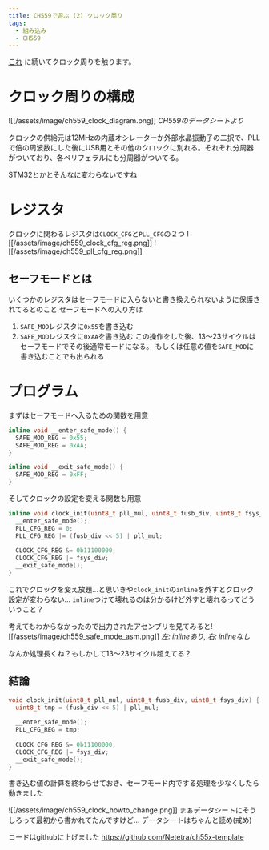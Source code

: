 ```yaml
---
title: CH559で遊ぶ (2) クロック周り
tags:
  - 組み込み
  - CH559
---
```

[これ](./ch559-led-blink) に続いてクロック周りを触ります。

# クロック周りの構成
![[/assets/image/ch559_clock_diagram.png]]
_CH559のデータシートより_

クロックの供給元は12MHzの内蔵オシレーターか外部水晶振動子の二択で、PLLで倍の周波数にした後にUSB用とその他のクロックに別れる。それぞれ分周器がついており、各ペリフェラルにも分周器がついてる。

STM32とかとそんなに変わらないですね

# レジスタ
クロックに関わるレジスタは`CLOCK_CFG`と`PLL_CFG`の２つ
![[/assets/image/ch559_clock_cfg_reg.png]]
![[/assets/image/ch559_pll_cfg_reg.png]]

## セーフモードとは
いくつかのレジスタはセーフモードに入らないと書き換えられないように保護されてるとのこと
セーフモードへの入り方は
1. `SAFE_MOD`レジスタに`0x55`を書き込む
2. `SAFE_MOD`レジスタに`0xAA`を書き込む
この操作をした後、13〜23サイクルはセーフモードでその後通常モードになる。
もしくは任意の値を`SAFE_MOD`に書き込むことでも出られる

# プログラム
まずはセーフモードへ入るための関数を用意
```c
inline void __enter_safe_mode() {
  SAFE_MOD_REG = 0x55;
  SAFE_MOD_REG = 0xAA;
}

inline void __exit_safe_mode() {
  SAFE_MOD_REG = 0xFF;
}
```

そしてクロックの設定を変える関数も用意
```c
inline void clock_init(uint8_t pll_mul, uint8_t fusb_div, uint8_t fsys_div) {
  __enter_safe_mode();
  PLL_CFG_REG = 0;
  PLL_CFG_REG |= (fusb_div << 5) | pll_mul;
  
  CLOCK_CFG_REG &= 0b11100000;
  CLOCK_CFG_REG |= fsys_div;
  __exit_safe_mode();
}
```

これでクロックを変え放題...と思いきや`clock_init`の`inline`を外すとクロック設定が変わらない...
`inline`つけて壊れるのは分かるけど外すと壊れるってどういうこと？

考えてもわからなかったので出力されたアセンブリを見てみると![[/assets/image/ch559_safe_mode_asm.png]]
_左: inlineあり, 右: inlineなし_

なんか処理長くね？もしかして13〜23サイクル超えてる？

## 結論

```c
void clock_init(uint8_t pll_mul, uint8_t fusb_div, uint8_t fsys_div) {
  uint8_t tmp = (fusb_div << 5) | pll_mul;
  
  __enter_safe_mode();
  PLL_CFG_REG = tmp;
  
  CLOCK_CFG_REG &= 0b11100000;
  CLOCK_CFG_REG |= fsys_div;
  __exit_safe_mode();
}
```
書き込む値の計算を終わらせておき、セーフモード内でする処理を少なくしたら動きました

![[/assets/image/ch559_clock_howto_change.png]]
まぁデータシートにそうしろって最初から書かれてたんですけど...
データシートはちゃんと読め(戒め)

コードはgithubに上げました
https://github.com/Netetra/ch55x-template